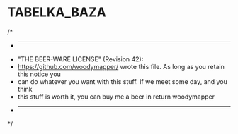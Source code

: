# TABELKA_BAZA


/*
 * ----------------------------------------------------------------------------
 * "THE BEER-WARE LICENSE" (Revision 42):
 * https://github.com/woodymapper/ wrote this file. As long as you retain this notice you
 * can do whatever you want with this stuff. If we meet some day, and you think
 * this stuff is worth it, you can buy me a beer in return woodymapper
 * ----------------------------------------------------------------------------
 */

